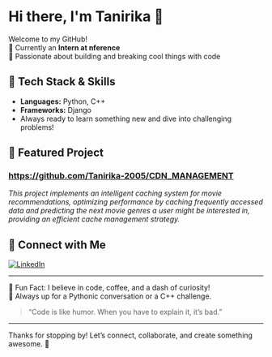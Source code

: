 # Hi there, I'm Tanirika 👋

Welcome to my GitHub!  
🌱 Currently an **Intern at nference**  
🔭 Passionate about building and breaking cool things with code

## 🚀 Tech Stack & Skills
- **Languages:** Python, C++
- **Frameworks:** Django
- Always ready to learn something new and dive into challenging problems!

## 🌟 Featured Project

### https://github.com/Tanirika-2005/CDN_MANAGEMENT
*This project implements an intelligent caching system for movie recommendations, optimizing performance by caching frequently accessed data and predicting the next movie genres a user might be interested in, providing an efficient cache management strategy.*

<!-- If you want to link the actual repo, replace # with the repo URL -->

## 🤝 Connect with Me

[![LinkedIn](https://img.shields.io/badge/LinkedIn-blue?logo=linkedin&style=for-the-badge)](https://www.linkedin.com/in/tanirika-r-969276252?utm_source=share&utm_campaign=share_via&utm_content=profile&utm_medium=android_app)

---

🧠 Fun Fact: I believe in code, coffee, and a dash of curiosity!  
🐍 Always up for a Pythonic conversation or a C++ challenge.

> “Code is like humor. When you have to explain it, it’s bad.”

---

Thanks for stopping by! Let’s connect, collaborate, and create something awesome. 🚀
